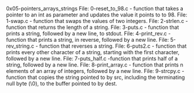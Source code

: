 0x05-pointers_arrays_strings
File: 0-reset_to_98.c - function that takes a pointer to an int as parameter and updates the value it points to to 98.
File: 1-swap.c - function that swaps the values of two integers.
File: 2-strlen.c - function that returns the length of a string.
File: 3-puts.c - function that prints a string, followed by a new line, to stdout.
File: 4-print_rev.c - function that prints a string, in reverse, followed by a new line.
File: 5-rev_string.c - function that reverses a string.
File: 6-puts2.c - function that prints every other character of a string, starting with the first character, followed by a new line.
File: 7-puts_half.c -function that prints half of a string, followed by a new line.
File: 8-print_array.c - function that prints n elements of an array of integers, followed by a new line.
File: 9-strcpy.c -function that copies the string pointed to by src, including the terminating null byte (\0), to the buffer pointed to by dest.
